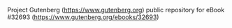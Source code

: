 Project Gutenberg (https://www.gutenberg.org) public repository for eBook #32693 (https://www.gutenberg.org/ebooks/32693)
